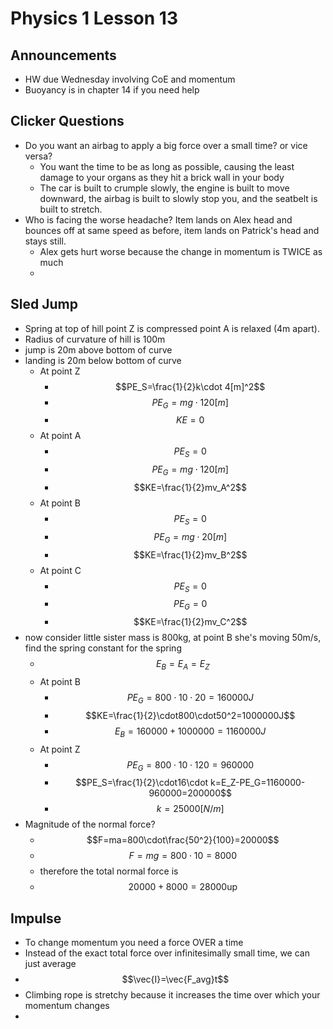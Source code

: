 # Physics 1 Lesson 13
## Announcements
- HW due Wednesday involving CoE and momentum
- Buoyancy is in chapter 14 if you need help

## Clicker Questions
- Do you want an airbag to apply a big force over a small time? or vice versa?
  - You want the time to be as long as possible, causing the least damage to your organs as they hit a brick wall in your body
  - The car is built to crumple slowly, the engine is built to move downward, the airbag is built to slowly stop you, and the seatbelt is built to stretch.
- Who is facing the worse headache? Item lands on Alex head and bounces off at same speed as before, item lands on Patrick's head and stays still.
  - Alex gets hurt worse because the change in momentum is TWICE as much
  - 
## Sled Jump
- Spring at top of hill point Z is compressed point A is relaxed (4m apart).
- Radius of curvature of hill is 100m
- jump is 20m above bottom of curve
- landing is 20m below bottom of curve
  - At point Z
    - $$PE_S=\frac{1}{2}k\cdot 4[m]^2$$
    - $$PE_G=mg\cdot 120[m]$$
    - $$KE=0$$
  - At point A
    - $$PE_S=0$$
    - $$PE_G=mg\cdot 120[m]$$
    - $$KE=\frac{1}{2}mv_A^2$$
  - At point B
    - $$PE_S=0$$
    - $$PE_G=mg\cdot 20[m]$$
    - $$KE=\frac{1}{2}mv_B^2$$
  - At point C
    - $$PE_S=0$$
    - $$PE_G=0$$
    - $$KE=\frac{1}{2}mv_C^2$$
- now consider little sister mass is 800kg, at point B she's moving 50m/s, find the spring constant for the spring
  - $$E_B=E_A=E_Z$$
  - At point B
    - $$PE_G=800\cdot10\cdot20=160000J$$
    - $$KE=\frac{1}{2}\cdot800\cdot50^2=1000000J$$
    - $$E_B=160000+1000000=1160000J$$
  - At point Z
    - $$PE_G=800\cdot10\cdot120=960000$$
    - $$PE_S=\frac{1}{2}\cdot16\cdot k=E_Z-PE_G=1160000-960000=200000$$
    - $$k=25000[N/m]$$
- Magnitude of the normal force?
  - $$F=ma=800\cdot\frac{50^2}{100}=20000$$
  - $$F=mg=800\cdot10=8000$$
  - therefore the total normal force is
  - $$20000+8000=28000 \text{up}$$

## Impulse
- To change momentum you need a force OVER a time
- Instead of the exact total force over infinitesimally small time, we can just average
- $$\vec{I}=\vec{F_avg}t$$
- Climbing rope is stretchy because it increases the time over which your momentum changes
- 
